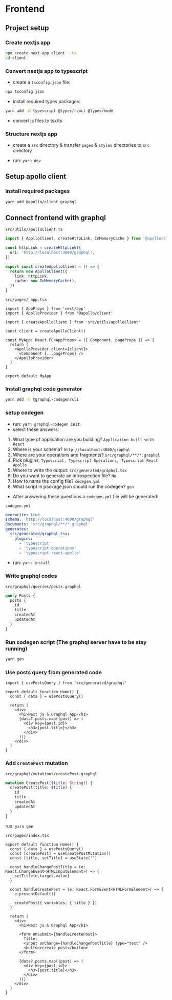 # Frontend

## Project setup

### Create nextjs app

```bash
npx create-next-app client --ts
cd client
```

### Convert nextjs app to typescript

- create a `tsconfig.json` file:

```bash
npx tsconfig.json
```

- install required types packages:

```bash
yarn add -D typescript @types/react @types/node
```

- convert js files to tsx/ts

### Structure nextjs app

- create a `src` directory & transfer `pages` & `styles` directories to `src` directory

- run: `yarn dev`

## Setup apollo client

### Install required packages

```bash
yarn add @apollo/client graphql
```

## Connect frontend with graphql

`src/utils/apolloClient.ts`

```ts
import { ApolloClient, createHttpLink, InMemoryCache } from '@apollo/client'

const httpLink = createHttpLink({
  uri: 'http://localhost:4000/graphql',
})

export const createApolloClient = () => {
  return new ApolloClient({
    link: httpLink,
    cache: new InMemoryCache(),
  })
}
```

`src/pages/_app.tsx`

```tsx
import { AppProps } from 'next/app'
import { ApolloProvider } from '@apollo/client'

import { createApolloClient } from 'src/utils/apolloClient'

const client = createApolloClient()

const MyApp: React.FC<AppProps> = ({ Component, pageProps }) => {
  return (
    <ApolloProvider client={client}>
      <Component {...pageProps} />
    </ApolloProvider>
  )
}

export default MyApp
```

### Install graphql code generator

```bash
yarn add -D @graphql-codegen/cli
```

### setup codegen

- run: `yarn graphql-codegen init`
- select these answers:

1. What type of application are you building? `Application built with React`
2. Where is your schema? `http://localhost:4000/graphql`
3. Where are your operations and fragments? `src/graphql/**/*.graphql`
4. Pick plugins: `Typescript, Typescript Operations, Typescript React Apollo`
5. Where to write the output: `src/generated/graphql.tsx`
6. Do you want to generate an introspection file? `No`
7. How to name the config file? `codegen.yml`
8. What script in package.json should run the codegen? `gen`

- After answering these questions a `codegen.yml` file will be generated:

`codegen.yml`

```yml
overwrite: true
schema: 'http://localhost:4000/graphql'
documents: 'src/graphql/**/*.graphql'
generates:
  src/generated/graphql.tsx:
    plugins:
      - 'typescript'
      - 'typescript-operations'
      - 'typescript-react-apollo'
```

- run: `yarn install`

### Write graphql codes

`src/graphql/queries/posts.graphql`

```graphql
query Posts {
  posts {
    id
    title
    createdAt
    updatedAt
  }
}
```

### Run codegen script (The graphql server have to be stay running)

```bash
yarn gen
```

### Use posts query from generated code

```tsx
import { usePostsQuery } from 'src/generated/graphql'

export default function Home() {
  const { data } = usePostsQuery()

  return (
    <div>
      <h1>Next js & Graphql App</h1>
      {data?.posts.map((post) => (
        <div key={post.id}>
          <h3>{post.title}</h3>
        </div>
      ))}
    </div>
  )
}
```

### Add `createPost` mutation

`src/graphql/mutations/createPost.graphql`

```graphql
mutation CreatePost($title: String!) {
  createPost(title: $title) {
    id
    title
    createdAt
    updatedAt
  }
}
```

run: `yarn gen`

`src/pages/index.tsx`

```tsx
export default function Home() {
  const { data } = usePostsQuery()
  const [createPost] = useCreatePostMutation()
  const [title, setTitle] = useState('')

  const handleChangePostTitle = (e: React.ChangeEvent<HTMLInputElement>) => {
    setTitle(e.target.value)
  }

  const handleCreatePost = (e: React.FormEvent<HTMLFormElement>) => {
    e.preventDefault()

    createPost({ variables: { title } })
  }

  return (
    <div>
      <h1>Next js & Graphql App</h1>

      <form onSubmit={handleCreatePost}>
        Title:
        <input onChange={handleChangePostTitle} type="text" />
        <button>create post</button>
      </form>

      {data?.posts.map((post) => (
        <div key={post.id}>
          <h3>{post.title}</h3>
        </div>
      ))}
    </div>
  )
}
```
